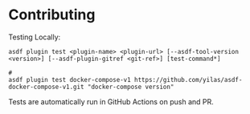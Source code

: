 # Contributing

Testing Locally:

```shell
asdf plugin test <plugin-name> <plugin-url> [--asdf-tool-version <version>] [--asdf-plugin-gitref <git-ref>] [test-command*]

#
asdf plugin test docker-compose-v1 https://github.com/yilas/asdf-docker-compose-v1.git "docker-compose version"
```

Tests are automatically run in GitHub Actions on push and PR.
